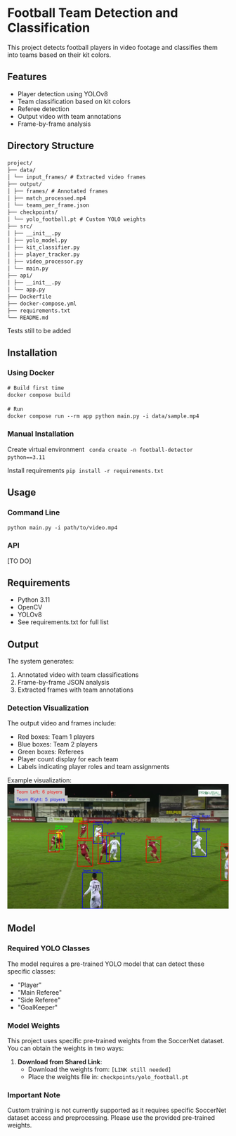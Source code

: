 # Football Team Detection and Classification

This project detects football players in video footage and classifies them into teams based on their kit colors.

## Features
- Player detection using YOLOv8
- Team classification based on kit colors
- Referee detection
- Output video with team annotations
- Frame-by-frame analysis

## Directory Structure
```
project/
├── data/
│ └── input_frames/ # Extracted video frames
├── output/
│ ├── frames/ # Annotated frames
│ ├── match_processed.mp4
│ └── teams_per_frame.json
├── checkpoints/
│ └── yolo_football.pt # Custom YOLO weights
├── src/
│ ├── __init__.py
│ ├── yolo_model.py
│ ├── kit_classifier.py
│ ├── player_tracker.py
│ ├── video_processor.py
│ └── main.py
├── api/
│ ├── __init__.py
│ └── app.py
├── Dockerfile
├── docker-compose.yml
├── requirements.txt
└── README.md
```
Tests still to be added

## Installation

### Using Docker 

```
# Build first time 
docker compose build

# Run 
docker compose run --rm app python main.py -i data/sample.mp4
```

### Manual Installation
Create virtual environment
` conda create -n football-detector python==3.11`

Install requirements
`pip install -r requirements.txt`



## Usage

### Command Line

```
python main.py -i path/to/video.mp4
```

### API

[TO DO]

## Requirements
- Python 3.11
- OpenCV
- YOLOv8
- See requirements.txt for full list

## Output
The system generates:
1. Annotated video with team classifications
2. Frame-by-frame JSON analysis
3. Extracted frames with team annotations


### Detection Visualization
The output video and frames include:
- Red boxes: Team 1 players
- Blue boxes: Team 2 players
- Green boxes: Referees
- Player count display for each team
- Labels indicating player roles and team assignments

Example visualization:
![Detection Example](docs/detection_example.jpg)

## Model

### Required YOLO Classes
The model requires a pre-trained YOLO model that can detect these specific classes:
- "Player"
- "Main Referee"
- "Side Referee"
- "GoalKeeper"

### Model Weights
This project uses specific pre-trained weights from the SoccerNet dataset. You can obtain the weights in two ways:

1. **Download from Shared Link**:
   - Download the weights from: `[LINK still needed]`
   - Place the weights file in: `checkpoints/yolo_football.pt`

### Important Note
Custom training is not currently supported as it requires specific SoccerNet dataset access and preprocessing. Please use the provided pre-trained weights.

